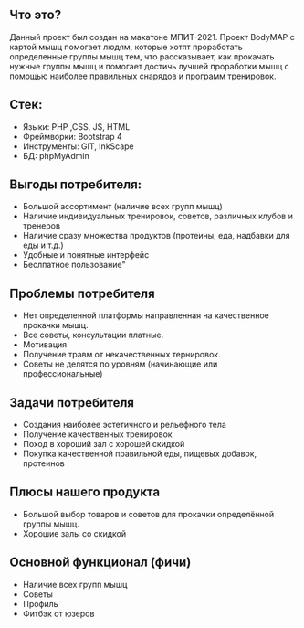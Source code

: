 ## Что это?

Данный проект был создан на макатоне МПИТ-2021. Проект BodyMAP с картой мышц помогает людям, которые хотят проработать определенные группы мышц тем, что рассказывает, как прокачать нужные группы мышц  и помогает достичь лучшей проработки мышц с помощью наиболее правильных снарядов и программ тренировок.

## Стек:
- Языки: PHP ,CSS, JS, HTML
- Фреймворки: Bootstrap 4
- Инструменты: GIT, InkScape
- БД: phpMyAdmin

## Выгоды потребителя:
- Большой ассортимент (наличие всех групп мышц) 
- Наличие индивидуальных тренировок, советов, различных клубов и тренеров 
- Наличие сразу множества продуктов (протеины, еда, надбавки для еды и т.д.) 
- Удобные и понятные интерфейс
- Беслпатное пользование"

## Проблемы потребителя
- Нет определенной платформы направленная на качественное прокачки мышц. 
- Все советы, консультации платные.
- Мотивация 
- Получение травм от некачественных тернировок. 
- Советы не делятся по уровням (начинающие или профессиональные) 

## Задачи потребителя
- Создания наиболее эстетичного и рельефного тела
- Получение качественных тренировок
- Поход в хороший зал с хорошей скидкой
- Покупка качественной правильной еды, пищевых добавок, протеинов

## Плюсы нашего продукта
- Большой выбор товаров и советов для прокачки определённой группы мышц.
- Хорошие залы со скидкой

## Основной функционал (фичи)
- Наличие всех групп мышц
- Советы
- Профиль
- Фитбэк от юзеров
